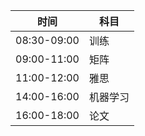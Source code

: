 | 时间        | 科目     |
| ----------- | -------- |
| 08:30-09:00 | 训练     |
| 09:00-11:00 |  矩阵    |
| 11:00-12:00 | 雅思     |
| 14:00-16:00 | 机器学习 |
| 16:00-18:00 | 论文     |
